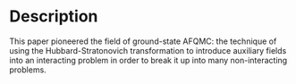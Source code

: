 # Description

This paper pioneered the field of ground-state AFQMC: the technique of using the Hubbard-Stratonovich transformation to introduce auxiliary fields into an interacting problem in order to break it up into many non-interacting problems.

